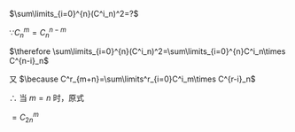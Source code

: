 $\sum\limits_{i=0}^{n}(C^i_n)^2=?$

 $\because C^m_n=C^{n-m}_n$ 

 $\therefore \sum\limits_{i=0}^{n}(C^i_n)^2=\sum\limits_{i=0}^{n}C^i_n\times C^{n-i}_n$

又 $\because C^r_{m+n}=\sum\limits^r_{i=0}C^i_m\times C^{r-i}_n$ 

$\therefore$ 当 $m=n$ 时，原式

$=C^m_{2n}$